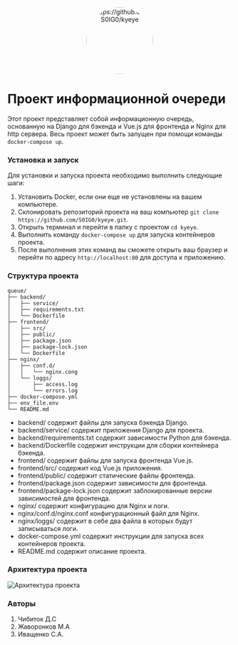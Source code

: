 <p align="center"><img src="https://i.ibb.co/g4gTVHH/image.png" width="150" style=" border-radius: 50%;" alt="https://github.com/S0IG0/kyeye"></p>

# Проект информационной очереди
Этот проект представляет собой информационную очередь, основанную на Django для бэкенда и Vue.js для фронтенда и Nginx для http сервера. Весь проект может быть запущен при помощи команды `docker-compose up`.
### Установка и запуск
Для установки и запуска проекта необходимо выполнить следующие шаги:
1. Установить Docker, если они еще не установлены на вашем компьютере.
2. Склонировать репозиторий проекта на ваш компьютер `git clone https://github.com/S0IG0/kyeye.git`.
3. Открыть терминал и перейти в папку с проектом `cd kyeye`.
4. Выполнить команду `docker-compose up` для запуска контейнеров проекта.
5. После выполнения этих команд вы сможете открыть ваш браузер и перейти по адресу `http://localhost:80` для доступа к приложению.

### Структура проекта
```
queue/ 
├── backend/
│   ├── service/
│   ├── requirements.txt
│   └── Dockerfile
├── frontend/
│   ├── src/
│   ├── public/
│   ├── package.json
│   ├── package-lock.json
│   └── Dockerfile
├── nginx/
│   ├── conf.d/
│   │   └── nginx.cong
│   └── loggs/
│       ├── access.log
│       └── errors.log
├── docker-compose.yml
├── env_file.env
└── README.md

```

* backend/ содержит файлы для запуска бэкенда Django.
* backend/service/ содержит приложения Django для проекта.
* backend/requirements.txt содержит зависимости Python для бэкенда.
* backend/Dockerfile содержит инструкции для сборки контейнера бэкенда.
* frontend/ содержит файлы для запуска фронтенда Vue.js.
* frontend/src/ содержит код Vue.js приложения.
* frontend/public/ содержит статические файлы фронтенда.
* frontend/package.json содержит зависимости для фронтенда.
* frontend/package-lock.json содержит заблокированные версии зависимостей для фронтенда.
* nginx/ содержит конфигурацию для Nginx и логи.
* nginx/conf.d/nginx.conf конфигурационный файл для Nginx.
* nginx/loggs/ содержит в себе два файла в которых будут записываться логи.
* docker-compose.yml содержит инструкции для запуска всех контейнеров проекта.
* README.md содержит описание проекта.
### Архитектура проекта
![Архитектура проекта](https://i.ibb.co/qBT94Lp/Kyeye-project.png)

### Авторы
1. Чибиток Д.С
2. Жаворонков М.А
3. Иващенко С.А.